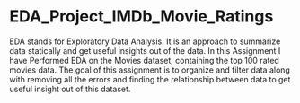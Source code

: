 # EDA_Project_IMDb_Movie_Ratings
EDA stands for Exploratory Data Analysis.
It is an approach to summarize data statically and get useful insights out of the data. 
In this Assignment I have Performed EDA on the Movies dataset, containing the top 100 rated movies data. 
The goal of this assignment is to organize and filter data along with removing all the errors and finding the relationship between data to get useful insight out of this dataset.
